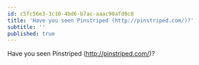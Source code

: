 ```yaml
---
id: c5fc56e3-3c10-4bd6-b7ac-aaac90afd0c8
title: 'Have you seen Pinstriped (http://pinstriped.com/)?'
subtitle: ''
published: true
---
```




Have you seen Pinstriped (<http://pinstriped.com/>)?

